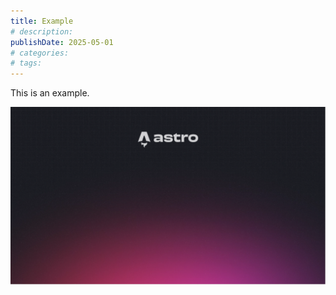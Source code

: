 ```yaml
---
title: Example
# description:
publishDate: 2025-05-01
# categories:
# tags:
---
```


This is an example.

![](./astro.webp)
